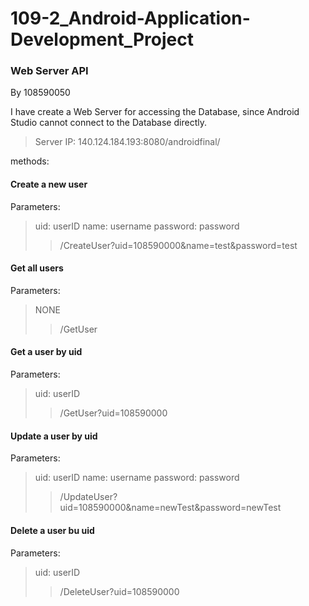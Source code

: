 # 109-2_Android-Application-Development_Project


### Web Server API
By 108590050  

I have create a Web Server for accessing the Database, since Android Studio cannot connect to the Database directly.

> Server IP: 140.124.184.193:8080/androidfinal/

methods:  

#### Create a new user
Parameters:
> uid: userID
> name: username
> password: password
> > /CreateUser?uid=108590000&name=test&password=test

#### Get all users
Parameters:
> NONE
> > /GetUser


#### Get a user by uid
Parameters:
> uid: userID
> > /GetUser?uid=108590000

#### Update a user by uid
Parameters:
> uid: userID
> name: username
> password: password
> > /UpdateUser?uid=108590000&name=newTest&password=newTest

#### Delete a user bu uid
Parameters:
> uid: userID
> > /DeleteUser?uid=108590000
